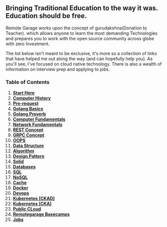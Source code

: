 

## Bringing Traditional Education to the way it was. Education should be free.

Remote Garage works upon the concept of gurudakshna(Donation to Teacher). which allows anyone to learn the most demanding Technologies and prepares you to work with the open source community across globe with zero Investment.

The list below isn't meant to be exclusive, it's more so a collection of links that have helped me out along the way (and can hopefully help you). As you'll see, I've focused on cloud native technology. There is also a wealth of information on interview prep and applying to jobs.

### Table of Contents
1. **[Start Here](#start-here)**
2. **[Computer History](/computer-history/computer-history.md)**
3. **[Pre-request](/pre-request/pre-request.md)**
4. **[Golang Basics](#golang-basic)**
5. **[Golang Proverb](#golang-proverb)**
6. **[Computer Fundamentals](#computer-fundamental)**
7. **[Network Fundamentals](#network-fundamental)**
8. **[REST Concept](#rest-concept)**
9. **[GRPC Concept](#grpc-concept)**
10. **[OOPS](#oops)**
11. **[Data Structure](#data-structure)**
12. **[Algorithm](#algorithm)**
13. **[Design Pattern](#design-pattern)**
15. **[Solid](#solid)**
16. **[Databases](#databases)**
17. **[SQL](#sql)**
18. **[NoSQL](#nosql)**
19. **[Cache](#cache)**
20. **[Docker](#docker)**
21. **[Devops](#devops)**
22. **[Kubernetes (CKAD)](#kubernetes)**
23. **[Kubernetes (CKA)](#kubernetes-cka)**
24. **[Public CLoud](#public-cloud)**
25. **[Remotegarage Basecamps](#remotegarage)**
26. **[Jobs](#jobs)**
